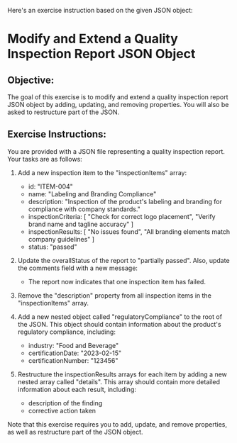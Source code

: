 Here's an exercise instruction based on the given JSON object:

# Modify and Extend a Quality Inspection Report JSON Object

## Objective:
The goal of this exercise is to modify and extend a quality inspection report JSON object by adding, updating, and removing properties. You will also be asked to restructure part of the JSON.

## Exercise Instructions:

You are provided with a JSON file representing a quality inspection report.
Your tasks are as follows:

1. Add a new inspection item to the "inspectionItems" array:
	* id: "ITEM-004"
	* name: "Labeling and Branding Compliance"
	* description: "Inspection of the product's labeling and branding for compliance with company standards."
	* inspectionCriteria: [
		"Check for correct logo placement",
		"Verify brand name and tagline accuracy"
	]
	* inspectionResults: [
		"No issues found",
		"All branding elements match company guidelines"
	]
	* status: "passed"

2. Update the overallStatus of the report to "partially passed". Also, update the comments field with a new message:
	* The report now indicates that one inspection item has failed.

3. Remove the "description" property from all inspection items in the "inspectionItems" array.

4. Add a new nested object called "regulatoryCompliance" to the root of the JSON. This object should contain information about the product's regulatory compliance, including:
	* industry: "Food and Beverage"
	* certificationDate: "2023-02-15"
	* certificationNumber: "123456"

5. Restructure the inspectionResults arrays for each item by adding a new nested array called "details". This array should contain more detailed information about each result, including:
	* description of the finding
	* corrective action taken

Note that this exercise requires you to add, update, and remove properties, as well as restructure part of the JSON object.